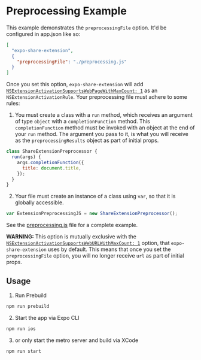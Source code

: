# Preprocessing Example

This example demonstrates the `preprocessingFile` option. It'd be configured in app.json like so:

```json
[
  "expo-share-extension",
  {
    "preprocessingFile": "./preprocessing.js"
  }
]
```

Once you set this option, `expo-share-extension` will add [`NSExtensionActivationSupportsWebPageWithMaxCount: 1`](https://developer.apple.com/documentation/bundleresources/information_property_list/nsextension/nsextensionattributes/nsextensionactivationrule/nsextensionactivationsupportswebpagewithmaxcount) as an `NSExtensionActivationRule`. Your preprocessing file must adhere to some rules:

1. You must create a class with a `run` method, which receives an argument of type `object` with a `completionFunction` method. This `completionFunction` method must be invoked with an object at the end of your `run` method. The argument you pass to it, is what you will receive as the `preprocessingResults` object as part of initial props.

```javascript
class ShareExtensionPreprocessor {
  run(args) {
    args.completionFunction({
      title: document.title,
    });
  }
}
```

2. Your file must create an instance of a class using `var`, so that it is globally accessible.

```javascript
var ExtensionPreprocessingJS = new ShareExtensionPreprocessor();
```

See the [preprocessing.js](./preprocessing.js) file for a complete example.

**WARNING:** This option is mutually exclusive with the [`NSExtensionActivationSupportsWebURLWithMaxCount: 1`](https://developer.apple.com/documentation/bundleresources/information_property_list/nsextension/nsextensionattributes/nsextensionactivationrule/nsextensionactivationsupportsweburlwithmaxcount) option, that `expo-share-extension` uses by default. This means that once you set the `preprocessingFile` option, you will no longer receive `url` as part of initial props.

## Usage

1. Run Prebuild

```bash
npm run prebuild
```

2. Start the app via Expo CLI

```bash
npm run ios
```

3. or only start the metro server and build via XCode

```bash
npm run start
```

